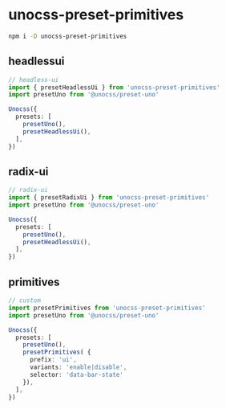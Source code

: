# unocss-preset-primitives

```bash
npm i -D unocss-preset-primitives
```

## headlessui
```typescript
// headless-ui
import { presetHeadlessUi } from 'unocss-preset-primitives'
import presetUno from '@unocss/preset-uno'

Unocss({
  presets: [
    presetUno(),
    presetHeadlessUi(),
  ],
})
```

## radix-ui
```typescript
// radix-ui
import { presetRadixUi } from 'unocss-preset-primitives'
import presetUno from '@unocss/preset-uno'

Unocss({
  presets: [
    presetUno(),
    presetHeadlessUi(),
  ],
})
```

## primitives
```typescript
// custom
import presetPrimitives from 'unocss-preset-primitives'
import presetUno from '@unocss/preset-uno'

Unocss({
  presets: [
    presetUno(),
    presetPrimitives( {
      prefix: 'ui',
      variants: 'enable|disable',
      selector: 'data-bar-state'
    }),
  ],
})
```

